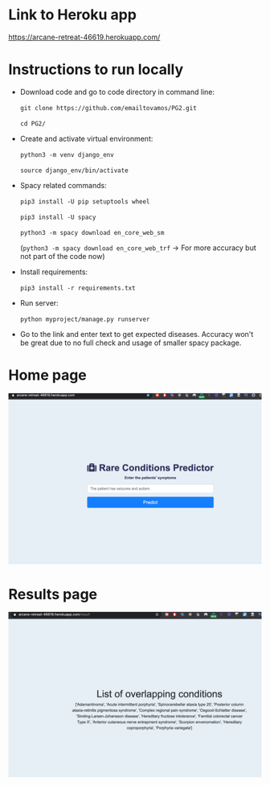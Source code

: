 # Link to Heroku app

https://arcane-retreat-46619.herokuapp.com/


# Instructions to run locally

- Download code and go to code directory in command line: 

    `git clone https://github.com/emailtovamos/PG2.git`

    `cd PG2/`

- Create and activate virtual environment:

    `python3 -m venv django_env`

    `source django_env/bin/activate`

- Spacy related commands:

    `pip3 install -U pip setuptools wheel`

    `pip3 install -U spacy`

    `python3 -m spacy download en_core_web_sm`

    (`python3 -m spacy download en_core_web_trf` -> For more accuracy but not part of the code now)

- Install requirements:

    `pip3 install -r requirements.txt`

- Run server: 

    `python myproject/manage.py runserver`

- Go to the link and enter text to get expected diseases. Accuracy won't be great due to no full check and usage of smaller spacy package.

# Home page
![page1](images/1.png)

# Results page
![page2](images/2.png)
